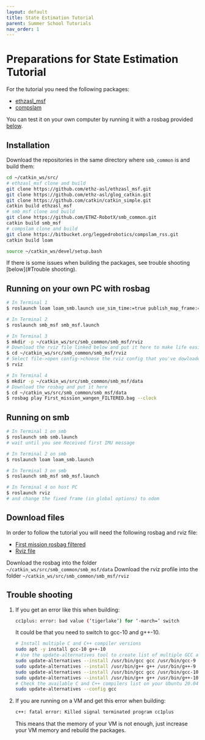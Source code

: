```yaml
---
layout: default
title: State Estimation Tutorial
parent: Summer School Tutorials
nav_order: 1
---
```


# Preparations for State Estimation Tutorial
For the tutorial you need the following packages:
 - [ethzasl_msf](https://github.com/ethz-asl/ethzasl_msf)
 - [compslam](https://bitbucket.org/leggedrobotics/compslam_rss/src/master/)

You can test it on your own computer by running it with a rosbag provided [below](#download-files).

## Installation
Download the repositories in the same directory where ```smb_common``` is and build them:

```bash
cd ~/catkin_ws/src/
# ethzasl_msf clone and build
git clone https://github.com/ethz-asl/ethzasl_msf.git
git clone https://github.com/ethz-asl/glog_catkin.git
git clone https://github.com/catkin/catkin_simple.git
catkin build ethzasl_msf
# smb_msf clone and build
git clone https://github.com/ETHZ-RobotX/smb_common.git
catkin build smb_msf
# compslam clone and build
git clone https://bitbucket.org/leggedrobotics/compslam_rss.git
catkin build loam

source ~/catkin_ws/devel/setup.bash
```
If there is some issues when building the packages, see trouble shooting [below](#Trouble shooting).

## Running on your own PC with rosbag

```bash
# In Terminal 1
$ roslaunch loam loam_smb.launch use_sim_time:=true publish_map_frame:=true

# In Terminal 2
$ roslaunch smb_msf smb_msf.launch  

# In Terminal 3
$ mkdir -p ~/catkin_ws/src/smb_common/smb_msf/rviz
# Download the rviz file linked below and put it here to make life easier
$ cd ~/catkin_ws/src/smb_common/smb_msf/rviz
# Select file->open config->choose the rviz config that you've dowloaded
$ rviz

# In Terminal 4
$ mkdir -p ~/catkin_ws/src/smb_common/smb_msf/data
# Download the rosbag and put it here
$ cd ~/catkin_ws/src/smb_common/smb_msf/data
$ rosbag play First_mission_wangen_FILTERED.bag --clock 
```
## Running on smb

```bash
# In Terminal 1 on smb
$ roslaunch smb smb.launch
# wait until you see Received first IMU message

# In Terminal 2 on smb
$ roslaunch loam loam_smb.launch 

# In Terminal 3 on smb
$ roslaunch smb_msf smb_msf.launch

# In Terminal 4 on host PC
$ roslaunch rviz
# and change the fixed frame (in global options) to odom
```

## Download files
In order to follow the tutorial you will need the following rosbag and rviz file:
  - [First mission rosbag filtered](https://drive.google.com/file/d/19WjL00NeCvQNPJggVUAQXgWmGNlgPgVX/view?usp=sharing)
  - [Rviz file](https://drive.google.com/drive/folders/1SvpEzsq67P0i6gEAY6Q_5qGgTa0NeC3r)

Download the rosbag into the folder ```~/catkin_ws/src/smb_common/smb_msf/data```
Download the rviz profile into the folder ```~/catkin_ws/src/smb_common/smb_msf/rviz```

## Trouble shooting

1. If you get an error like this when building:

   ```bash
   cc1plus: error: bad value (‘tigerlake’) for ‘-march=’ switch
   ```

   It could be that you need to switch to gcc-10 and g++-10.

   ```bash
   # Install multiple C and C++ compiler versions
   sudo apt -y install gcc-10 g++-10
   # Use the update-alternatives tool to create list of multiple GCC and G++ compiler alternatives
   sudo update-alternatives --install /usr/bin/gcc gcc /usr/bin/gcc-9 9
   sudo update-alternatives --install /usr/bin/g++ g++ /usr/bin/g++-9 9
   sudo update-alternatives --install /usr/bin/gcc gcc /usr/bin/gcc-10 10
   sudo update-alternatives --install /usr/bin/g++ g++ /usr/bin/g++-10 10
   # Check the available C and C++ compilers list on your Ubuntu 20.04 system and select desired version by entering relevant selection number
   sudo update-alternatives --config gcc
   ```

2. If you are running on a VM and get this error when building:

   ```bash
   c++: fatal error: Killed signal terminated program cc1plus
   ```

   This means that the memory of your VM is not enough, just increase your VM memory and rebuild the packages.
